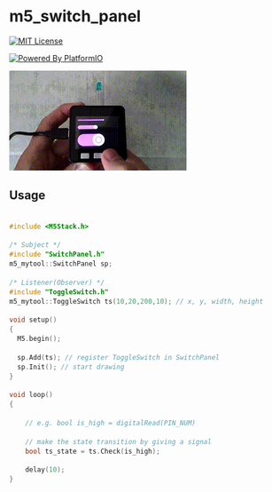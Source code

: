 # m5_switch_panel

[![MIT License](http://img.shields.io/badge/license-MIT-blue.svg?style=flat)](LICENSE)

[![Powered By PlatformIO](https://img.shields.io/Powered/PlatformIO.png)](https://platformio.org/)

![m5_switch_panel](docs/image/demo.gif)

## Usage

```cpp

#include <M5Stack.h>

/* Subject */
#include "SwitchPanel.h"
m5_mytool::SwitchPanel sp;

/* Listener(Observer) */
#include "ToggleSwitch.h"
m5_mytool::ToggleSwitch ts(10,20,200,10); // x, y, width, height

void setup()
{
  M5.begin();

  sp.Add(ts); // register ToggleSwitch in SwitchPanel
  sp.Init(); // start drawing
}

void loop()
{

    // e.g. bool is_high = digitalRead(PIN_NUM)

    // make the state transition by giving a signal
    bool ts_state = ts.Check(is_high);

    delay(10);
}
```


